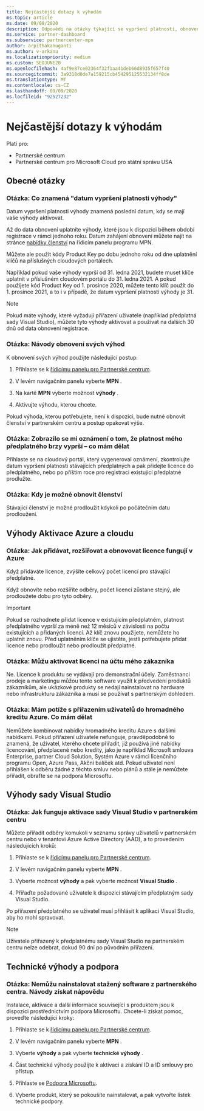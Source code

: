 ```yaml
---
title: Nejčastější dotazy k výhodám
ms.topic: article
ms.date: 09/08/2020
description: Odpovědi na otázky týkající se vypršení platnosti, obnovení a Aktivace licencí pro Azure, Cloud, Visual Studio a technické výhody a výhody podpory
ms.service: partner-dashboard
ms.subservice: partnercenter-mpn
author: arpithakanuganti
ms.author: v-arkanu
ms.localizationpriority: medium
ms.custom: SEOJUNE20
ms.openlocfilehash: 4af9e87ce02364f32f1aa41deb66d8935f657f40
ms.sourcegitcommit: 3a9318d0de7a159215cb454295125532134ff8de
ms.translationtype: MT
ms.contentlocale: cs-CZ
ms.lasthandoff: 09/09/2020
ms.locfileid: "92527232"
---
```

# <a name="benefits-faq"></a>Nejčastější dotazy k výhodám

Platí pro:

- Partnerské centrum
- Partnerské centrum pro Microsoft Cloud pro státní správu USA

## <a name="general-questions"></a>Obecné otázky

### <a name="q-what-does-benefit-expiry-date-mean"></a>Otázka: Co znamená "datum vypršení platnosti výhody"

Datum vypršení platnosti výhody znamená poslední datum, kdy se mají vaše výhody aktivovat.

Až do data obnovení uplatníte výhody, které jsou k dispozici během období registrace v rámci jednoho roku. Datum zahájení obnovení můžete najít na stránce [nabídky členství](https://partner.microsoft.com/dashboard/mpn/offers) na řídicím panelu programu MPN.

Můžete ale použít kódy Product Key po dobu jednoho roku od dne uplatnění klíčů na příslušných cloudových portálech.

Například pokud vaše výhody vyprší od 31. ledna 2021, budete muset klíče uplatnit v příslušném cloudovém portálu do 31. ledna 2021. A pokud použijete kód Product Key od 1. prosince 2020, můžete tento klíč použít do 1. prosince 2021, a to i v případě, že datum vypršení platnosti výhody je 31.

>[!NOTE]
>Pokud máte výhody, které vyžadují přiřazení uživatele (například předplatná sady Visual Studio), můžete tyto výhody aktivovat a používat na dalších 30 dnů od data obnovení registrace.

### <a name="q-how-do-i-renew-my-benefits"></a>Otázka: Návody obnovení svých výhod

K obnovení svých výhod použijte následující postup:

1. Přihlaste se k [řídicímu panelu pro Partnerské centrum](https://partner.microsoft.com/dashboard/).

2. V levém navigačním panelu vyberte **MPN** .

3. Na kartě **MPN** vyberte možnost **výhody** .

4. Aktivujte výhodu, kterou chcete.

Pokud výhoda, kterou potřebujete, není k dispozici, bude nutné obnovit členství v partnerském centru a postup opakovat výše.

### <a name="q-i-received-a-notification-informing-me-that-my-subscription-is-expiring-soon---what-should-i-do"></a>Otázka: Zobrazilo se mi oznámení o tom, že platnost mého předplatného brzy vyprší – co mám dělat

Přihlaste se na cloudový portál, který vygeneroval oznámení, zkontrolujte datum vypršení platnosti stávajících předplatných a pak přidejte licence do předplatného, nebo po příštím roce pro registraci existující předplatné prodlužte.

### <a name="q-when-can-i-renew-my-membership"></a>Otázka: Kdy je možné obnovit členství

Stávající členství je možné prodloužit kdykoli po počátečním datu prodloužení.

## <a name="azure-and-cloud-activation-benefits"></a>Výhody Aktivace Azure a cloudu

### <a name="q-how-does-adding-extendingrenewing-licenses-work-on-azure"></a>Otázka: Jak přidávat, rozšiřovat a obnovovat licence fungují v Azure

Když přidáváte licence, zvýšíte celkový počet licencí pro stávající předplatné.

Když obnovíte nebo rozšíříte odběry, počet licencí zůstane stejný, ale prodloužete dobu pro tyto odběry.

>[!IMPORTANT]
>Pokud se rozhodnete přidat licence v existujícím předplatném, platnost předplatného vyprší za méně než 12 měsíců v závislosti na počtu existujících a přidaných licencí. Až klíč znovu použijete, nemůžete ho uplatnit znovu. Před uplatněním klíče se ujistěte, jestli potřebujete přidat licence nebo prodloužit nebo prodloužit předplatné.

### <a name="q-can-i-activate-the-license-on-my-customers-account"></a>Otázka: Můžu aktivovat licenci na účtu mého zákazníka

Ne. Licence k produktu se vydávají pro demonstrační účely. Zaměstnanci prodeje a marketingu můžou tento software využít k předvedení produktů zákazníkům, ale ukázkové produkty se nedají nainstalovat na hardware nebo infrastrukturu zákazníka a musí se používat s partnerským dohledem.

### <a name="q-im-having-trouble-assigning-users-in-azure-bulk-credit-what-should-i-do"></a>Otázka: Mám potíže s přiřazením uživatelů do hromadného kreditu Azure. Co mám dělat

Nemůžete kombinovat nabídky hromadného kreditu Azure s dalšími nabídkami. Pokud přiřazení uživatele nefunguje, pravděpodobně to znamená, že uživatel, kterého chcete přiřadit, již používá jiné nabídky licencování, předplacené nebo kredity, jako je například Microsoft smlouva Enterprise, partner Cloud Solution, Systém Azure v rámci licenčního programu Open, Azure Pass, Akční balíček atd. Pokud uživatel není přihlášen k odběru žádné z těchto smluv nebo plánů a stále je nemůžete přiřadit, obraťte se na podpora Microsoftu.

## <a name="visual-studio-benefits"></a>Výhody sady Visual Studio

### <a name="q-how-does-visual-studio-activation-work-in-partner-center"></a>Otázka: Jak funguje aktivace sady Visual Studio v partnerském centru

Můžete přiřadit odběry komukoli v seznamu správy uživatelů v partnerském centru nebo v tenantovi Azure Active Directory (AAD), a to provedením následujících kroků:

1. Přihlaste se k [řídicímu panelu pro Partnerské centrum](https://partner.microsoft.com/dashboard/).

2. V levém navigačním panelu vyberte **MPN** .

3. Vyberte možnost **výhody** a pak vyberte možnost **Visual Studio** .

4. Přiřaďte požadované uživatele k dispozici stávajícím předplatným sady Visual Studio.

Po přiřazení předplatného se uživatel musí přihlásit k aplikaci Visual Studio, aby ho mohl spravovat.

>[!Note]
> Uživatele přiřazený k předplatnému sady Visual Studio na partnerském centru nelze odebrat, dokud 90 dní po původním přiřazení.

## <a name="technical-benefits-and-support"></a>Technické výhody a podpora

### <a name="q-i-cant-install-the-software-i-downloaded-from-partner-center-how-do-i-get-help"></a>Otázka: Nemůžu nainstalovat stažený software z partnerského centra. Návody získat nápovědu

Instalace, aktivace a další informace související s produktem jsou k dispozici prostřednictvím podpora Microsoftu. Chcete-li získat pomoc, proveďte následující kroky:

1. Přihlaste se k [řídicímu panelu pro Partnerské centrum](https://partner.microsoft.com/dashboard/).

2. V levém navigačním panelu vyberte **MPN** .

3. Vyberte **výhody** a pak vyberte **technické výhody** .

4. Část technické výhody použijte k aktivaci a získání ID a ID smlouvy pro přístup.

5. Přihlaste se [Podpora Microsoftu](https://support.microsoft.com/supportforbusiness/productselection).

6. Vyberte produkt, který se pokoušíte nainstalovat, a pak vytvořte lístek technické podpory.
